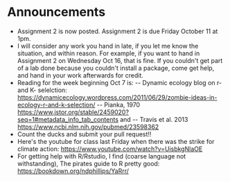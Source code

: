 # Announcements

- Assignment 2 is now posted. Assignment 2 is due Friday October 11 at 1pm.
- I will consider any work you hand in late, if you let me know the situation, and within reason. For example, if you want to hand in Assignment 2 on Wednesday Oct 16, that is fine. If you couldn't get part of a lab done because you couldn't install a package, come get help, and hand in your work afterwards for credit.
- Reading for the week beginning Oct 7 is:
-- Dynamic ecology blog on r- and K- selelction: https://dynamicecology.wordpress.com/2011/06/29/zombie-ideas-in-ecology-r-and-k-selection/
-- Pianka, 1970 https://www.jstor.org/stable/2459020?seq=1#metadata_info_tab_contents and
-- Travis et al. 2013 https://www.ncbi.nlm.nih.gov/pubmed/23598362
- Count the ducks and submit your pull request!!
- Here's the youtube for class last Friday when there was the strike for climate action: https://www.youtube.com/watch?v=UisbkgNlaOE
- For getting help with R/Rstudio, I find (coarse language not withstanding), The pirates guide to R pretty good: https://bookdown.org/ndphillips/YaRrr/

